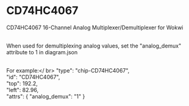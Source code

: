 # CD74HC4067
CD74HC4067 16-Channel Analog Multiplexer/Demultiplexer for Wokwi<br /><br />

When used for demultiplexing analog values, set the "analog_demux" attribute to 1 in diagram.json<br /><br />

For example:</ br>
"type": "chip-CD74HC4067",<br />
"id": "CD74HC4067",<br />
"top": 192.2,<br />
"left": 82.96,<br />
"attrs": { "analog_demux": "1" }<br />
